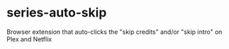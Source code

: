 # series-auto-skip
Browser extension that auto-clicks the "skip credits" and/or "skip intro" on Plex and Netflix
